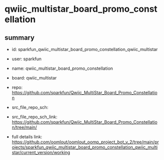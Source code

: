 # qwiic_multistar_board_promo_constellation
 
## summary 
* id: sparkfun_qwiic_multistar_board_promo_constellation_qwiic_multistar
* user: sparkfun
* name: qwiic_multistar_board_promo_constellation
* board: qwiic_multistar
* repo: https://github.com/sparkfun/Qwiic_MultiStar_Board_Promo_Constellation



* src_file_repo_sch: 
* src_file_repo_sch_link: https://github.com/sparkfun/Qwiic_MultiStar_Board_Promo_Constellation/tree/main/
* full details link: https://github.com/oomlout/oomlout_oomp_project_bot_v_2/tree/main/projects/sparkfun_qwiic_multistar_board_promo_constellation_qwiic_multistar/current_version/working  







